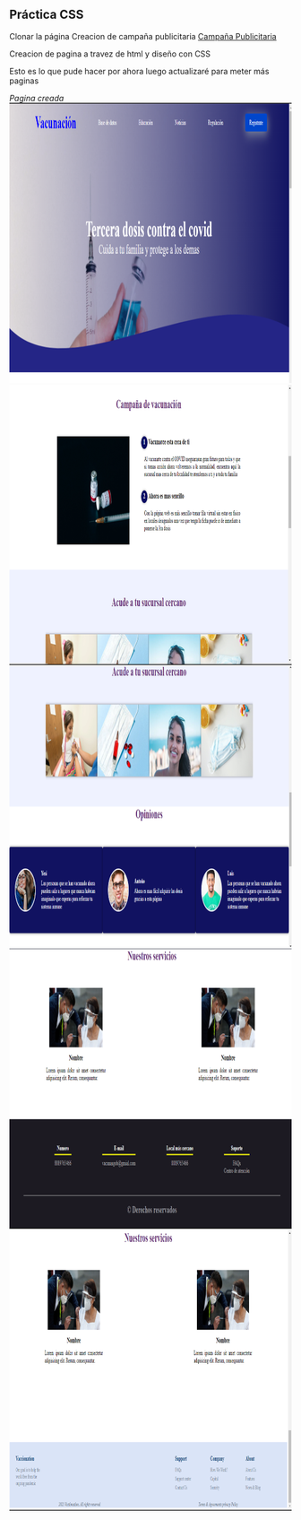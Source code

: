 ## Práctica CSS

Clonar la página
Creacion de campaña publicitaria
<a href="/Planes%20marketing.pdf">Campaña Publicitaria <a>

Creacion de pagina a travez de html
y diseño con CSS<br>

Esto es lo que pude hacer por ahora luego actualizaré para meter más paginas



*Pagina creada* <br>
<img src="./Images/img00.png" alt="diseño de pagina" height="500px"><br>
<img src="./Images/screnvacuna02.png" alt="diseño de pagina" height="500px"><br>
<img src="./Images/screnvacuna03.png" alt="diseño de pagina" height="500px"><br>
<img src="./Images/screnvacuna04.png" alt="diseño de pagina" height="500px"><br>
<img src="./Images/imgend.png" alt="diseño de pagina" height="500px"><br>


